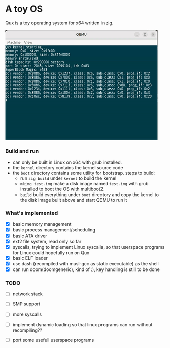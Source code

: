 # A toy OS

Qux is a toy operating system for x64 written in zig.

![run command with dash!](qux.gif)

### Build and run

- can only be built in Linux on x64 with grub installed. 
- the `kernel` directory contains the kernel source code
- the `boot` directory contains some utility for bootstrap. steps to build:
    - run `zig build` under `kernel` to build the kernel
    - `mkimg test.img` make a disk image named `test.img` with grub installed to boot the OS with multiboot2.
    - `build`  build everything under `boot` directory and copy the kernel to the disk image built above and start QEMU to run it

### What's implemented

- [x] basic memory management
- [x] basic process management/scheduling
- [x] basic ATA driver
- [x] ext2 file system, read only so far
- [x] syscalls, trying to implement Linux syscalls, so that userspace programs for Linux could hopefully run on Qux 
- [x] basic ELF loader
- [x] use dash (recompiled with musl-gcc as static executable) as the shell
- [x] can run doom(doomgeneric), kind of :), key handling is still to be done

### TODO

- [ ] network stack
- [ ] SMP support
- [ ] more syscalls
- [ ] implement dynamic loading so that linux programs can run without recompiling??
- [ ] port some usefull userspace programs

